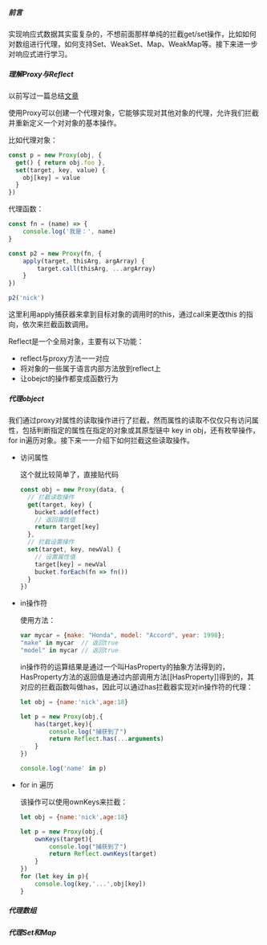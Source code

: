 #####  前言

实现响应式数据其实蛮复杂的，不想前面那样单纯的拦截get/set操作，比如如何对数组进行代理，如何支持Set、WeakSet、Map、WeakMap等。接下来进一步对响应式进行学习。

##### 理解Proxy与Reflect

以前写过一篇总结[文章](https://juejin.cn/post/7031371164911943711)

使用Proxy可以创建一个代理对象，它能够实现对其他对象的代理，允许我们拦截并重新定义一个对对象的基本操作。

比如代理对象：

```javascript
const p = new Proxy(obj, {
  get() { return obj.foo },
  set(target, key, value) {
    obj[key] = value
  }
})
```

代理函数：

```javascript
const fn = (name) => {
    console.log('我是：', name)
}

const p2 = new Proxy(fn, {
    apply(target, thisArg, argArray) {
        target.call(thisArg, ...argArray)
    }
})

p2('nick')
```

这里利用apply捕获器来拿到目标对象的调用时的this，通过call来更改this 的指向，依次来拦截函数调用。

Reflect是一个全局对象，主要有以下功能：

- reflect与proxy方法一一对应
- 将对象的一些属于语言内部方法放到reflect上
- 让obejct的操作都变成函数行为

##### 代理object

我们通过proxy对属性的读取操作进行了拦截，然而属性的读取不仅仅只有访问属性，包括判断指定的属性在指定的对象或其原型链中  key in obj，还有枚举操作，for in遍历对象。接下来一一介绍下如何拦截这些读取操作。

- 访问属性

  这个就比较简单了，直接贴代码

  ```javascript
  const obj = new Proxy(data, {
    // 拦截读取操作
    get(target, key) {
      bucket.add(effect)
      // 返回属性值
      return target[key]
    },
    // 拦截设置操作
    set(target, key, newVal) {
      // 设置属性值
      target[key] = newVal
      bucket.forEach(fn => fn())
    }
  })
  ```

  

- in操作符

  使用方法：

  ```javascript
  var mycar = {make: "Honda", model: "Accord", year: 1998};
  "make" in mycar  // 返回true
  "model" in mycar // 返回true
  ```

  in操作符的运算结果是通过一个叫HasProperty的抽象方法得到的，HasProperty方法的返回值是通过内部调用方法[[HasProperty]]得到的，其对应的拦截函数叫做has，因此可以通过has拦截器实现对in操作符的代理：

  ```javascript
  let obj = {name:'nick',age:18}
  
  let p = new Proxy(obj,{
      has(target,key){
          console.log("捕获到了")
          return Reflect.has(...arguments)
      }
  })
  
  console.log('name' in p)
  ```

  

- for in  遍历

  该操作可以使用ownKeys来拦截：

  ```javascript
  let obj = {name:'nick',age:18}
  
  let p = new Proxy(obj,{
      ownKeys(target){
          console.log("捕获到了")
          return Reflect.ownKeys(target)
      }
  })
  for (let key in p){
      console.log(key,'...',obj[key])
  }
  ```

##### 代理数组





##### 代理Set和Map







